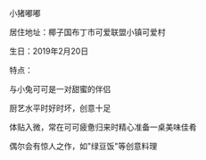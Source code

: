 小猪嘟嘟

居住地址：椰子国布丁市可爱联盟小镇可爱村

生日：2019年2月20日


特点：

与小兔可可是一对甜蜜的伴侣

厨艺水平时好时坏，创意十足

体贴入微，常在可可疲惫归来时精心准备一桌美味佳肴

偶尔会有惊人之作，如"绿豆饭"等创意料理
